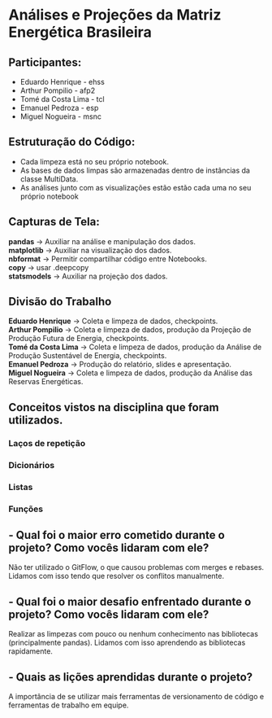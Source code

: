 # Análises e Projeções da Matriz Energética Brasileira

## Participantes:
- Eduardo Henrique - ehss  
- Arthur Pompilio - afp2  
- Tomé da Costa Lima - tcl  
- Emanuel Pedroza - esp  
- Miguel Nogueira - msnc  

## Estruturação do Código:
- Cada limpeza está no seu próprio notebook.
- As bases de dados limpas são armazenadas dentro de instâncias da classe MultiData.
- As análises junto com as visualizações estão estão cada uma no seu próprio notebook

##  Capturas de Tela:

**pandas** -> Auxiliar na análise e manipulação dos dados.  
**matplotlib** -> Auxiliar na visualização dos dados.  
**nbformat** -> Permitir compartilhar código entre Notebooks.  
**copy** -> usar .deepcopy  
**statsmodels** -> Auxiliar na projeção dos dados.  

## Divisão do Trabalho

**Eduardo Henrique** -> Coleta e limpeza de dados, checkpoints.  
**Arthur Pompilio** -> Coleta e limpeza de dados, produção da Projeção de Produção Futura de Energia, checkpoints.  
**Tomé da Costa Lima** -> Coleta e limpeza de dados, produção da Análise de Produção Sustentável de Energia, checkpoints.  
**Emanuel Pedroza** -> Produção do relatório, slides e apresentação.  
**Miguel Nogueira** -> Coleta e limpeza de dados, produção da Análise das Reservas Energéticas.  

## Conceitos vistos na disciplina que foram utilizados.
### Laços de repetição
### Dicionários
### Listas
### Funções

## - Qual foi o maior erro cometido durante o projeto? Como vocês lidaram com ele?
Não ter utilizado o GitFlow, o que causou problemas com merges e rebases. Lidamos com isso tendo que resolver os conflitos manualmente.
## - Qual foi o maior desafio enfrentado durante o projeto? Como vocês lidaram com ele?
Realizar as limpezas com pouco ou nenhum conhecimento nas bibliotecas (principalmente pandas). Lidamos com isso aprendendo as bibliotecas rapidamente.
## - Quais as lições aprendidas durante o projeto?
A importância de se utilizar mais ferramentas de versionamento de código e ferramentas de trabalho em equipe.

